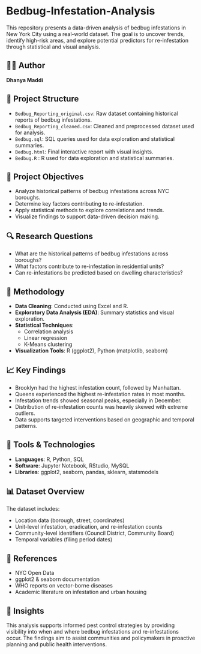 # Bedbug-Infestation-Analysis

This repository presents a data-driven analysis of bedbug infestations in New York City using a real-world dataset. The goal is to uncover trends, identify high-risk areas, and explore potential predictors for re-infestation through statistical and visual analysis.

## 👩‍💻 Author
**Dhanya Maddi**

## 📁 Project Structure
- `Bedbug_Reporting_original.csv`: Raw dataset containing historical reports of bedbug infestations.
- `Bedbug_Reporting_cleaned.csv`: Cleaned and preprocessed dataset used for analysis.
- `Bedbug.sql`: SQL queries used for data exploration and statistical summaries.
- `Bedbug.html`: Final interactive report with visual insights.
- `Bedbug.R` : R used for data exploration and statistical summaries.

## 📌 Project Objectives
- Analyze historical patterns of bedbug infestations across NYC boroughs.
- Determine key factors contributing to re-infestation.
- Apply statistical methods to explore correlations and trends.
- Visualize findings to support data-driven decision making.

## 🔍 Research Questions
- What are the historical patterns of bedbug infestations across boroughs?
- What factors contribute to re-infestation in residential units?
- Can re-infestations be predicted based on dwelling characteristics?

## 🧪 Methodology
- **Data Cleaning**: Conducted using Excel and R.
- **Exploratory Data Analysis (EDA)**: Summary statistics and visual exploration.
- **Statistical Techniques**:
  - Correlation analysis
  - Linear regression
  - K-Means clustering
- **Visualization Tools**: R (ggplot2), Python (matplotlib, seaborn)

## 📈 Key Findings
- Brooklyn had the highest infestation count, followed by Manhattan.
- Queens experienced the highest re-infestation rates in most months.
- Infestation trends showed seasonal peaks, especially in December.
- Distribution of re-infestation counts was heavily skewed with extreme outliers.
- Data supports targeted interventions based on geographic and temporal patterns.

## 🧰 Tools & Technologies
- **Languages**: R, Python, SQL
- **Software**: Jupyter Notebook, RStudio, MySQL
- **Libraries**: ggplot2, seaborn, pandas, sklearn, statsmodels

## 📊 Dataset Overview
The dataset includes:
- Location data (borough, street, coordinates)
- Unit-level infestation, eradication, and re-infestation counts
- Community-level identifiers (Council District, Community Board)
- Temporal variables (filing period dates)

## 📜 References
- NYC Open Data
- ggplot2 & seaborn documentation
- WHO reports on vector-borne diseases
- Academic literature on infestation and urban housing

## 🧠 Insights
This analysis supports informed pest control strategies by providing visibility into when and where bedbug infestations and re-infestations occur. The findings aim to assist communities and policymakers in proactive planning and public health interventions.

